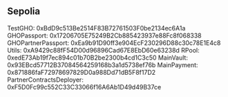 ## Sepolia

TestGHO: 0xBdD9c513Be2514F83B72761503F0be2134ec6A1a
GHOPassport: 0x17206705E75249B2Cb885423937e88Fc8f068338
GHOPartnerPassport: 0xEa9b91D90ff3e904EcF230296D88c30c78E1E4c8
Utils: 0xA9429c88fF54D00d96896Cad67E8EbD60e63238d
RPool: 0xedE73Ab19f7ec894c01b70B2be2300b4cd1C3c50
MainVault: 0x93EBcd57712B37084564259168b3a1d5738ef76b
MainPayment: 0x871886faF72978697829D0a988Dd71dB5F8f17D2
PartnerContractsDeployer: 0xF5D0Fc99c552C33C33066f16A6Ab1D49d49B37ce
